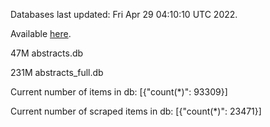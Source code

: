 Databases last updated: Fri Apr 29 04:10:10 UTC 2022. 

Available [here](https://github.com/cbeauhilton/ash-db/releases).


47M	abstracts.db

231M	abstracts_full.db

Current number of items in db:
[{"count(*)": 93309}]

Current number of scraped items in db:
[{"count(*)": 23471}]
